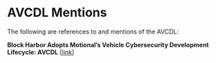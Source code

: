 # AVCDL Mentions

The following are references to and mentions of the AVCDL:

**Block Harbor Adopts Motional’s Vehicle Cybersecurity Development Lifecycle: AVCDL** [[link](https://blockharbor.io/blog/block-harbor-adopts-motionals-vehicle-cybersecurity-development-lifecycle-avcdl/)]

